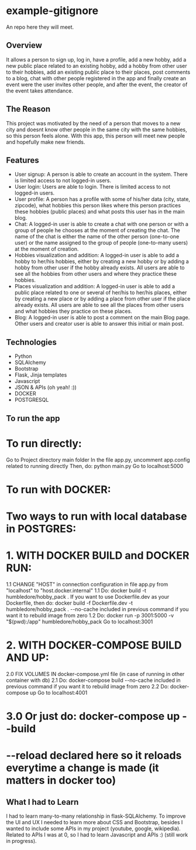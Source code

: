 # example-gitignore
An repo here they will meet.

## Overview
It allows a person to sign up, log in, have a profile, add a new hobby, add a new public place related to an existing hobby, add a hobby from other user to their hobbies, add an existing public place to their places, post comments to a blog, chat with other people registered in the app and finally create an event were the user invites other people, and after the event, the creator of the event takes attendance.

## The Reason
This project was motivated by the need of a person that moves to a new city and doesnt know other people in the same city with the same hobbies, so this person feels alone. With this app, this person will meet new people and hopefully make new friends.  

## Features
* User signup: A person is able to create an account in the system. There is limited access to not logged-in users.
* User login: Users are able to login. There is limited access to not logged-in users.
* User profile: A person has a profile with some of his/her data (city, state, zipcode), what hobbies this person likes where this person practices these hobbies (public places) and what posts this user has in the main blog.
* Chat: A logged-in user is able to create a chat with one person or with a group of people he chooses at the moment of creating the chat. The name of the chat is either the name of the other person (one-to-one user) or the name assigned to the group of people (one-to-many users) at the moment of creation.
* Hobbies visualization and addition: A logged-in user is able to add a hobby to her/his hobbies, either by creating a new hobby or by adding a hobby from other user if the hobby already exists. All users are able to see all the hobbies from other users and where they practice these hobbies.
* Places visualization and addition: A logged-in user is able to add a public place related to one or several of her/his to her/his places, either by creating a new place or by adding a place from other user if the place already exists. All users are able to see all the places from other users and what hobbies they practice on these places.
* Blog: A logged-in user is able to post a comment on the main Blog page. Other users and creator user is able to answer this initial or main post.

## Technologies
* Python 
* SQLAlchemy
* Bootstrap
* Flask, Jinja templates
* Javascript
* JSON & APIs (oh yeah! :))
* DOCKER
* POSTGRESQL

## To run the app

# To run directly:
Go to Project directory main folder
In the file app.py, uncomment app.config related to running directly
Then, do: python main.py
Go to localhost:5000

# To run with DOCKER:

# Two ways to run with local database in POSTGRES:

# 1. WITH DOCKER BUILD and DOCKER RUN:
1.1 CHANGE "HOST" in connection configuration in file app.py from "localhost" to "host.docker.internal" 
1.1 Do: docker build -t humbledore/hobby_pack . 
If you want to use Dockerfile.dev as your Dockerfile, then do:
docker build -f Dockerfile.dev -t humbledore/hobby_pack . 
--no-cache included in previous command if you want it to rebuild image from zero
1.2 Do: docker run -p 3001:5000 -v "$(pwd):/app" humbledore/hobby_pack
Go to localhost:3001

# 2. WITH DOCKER-COMPOSE BUILD AND UP:
2.0 FIX VOLUMES IN docker-compose.yml file (in case of running in other container with db)
2.1 Do: docker-compose build
--no-cache included in previous command if you want it to rebuild image from zero
2.2 Do: docker-compose up
Go to localhost:4001

# 3.0 Or just do: docker-compose up --build

# --reload declared here so it reloads everytime a change is made (it matters in docker too)

## What I had to Learn
I had to learn many-to-many relationship in flask-SQLAlchemy. To improve the UI and UX I needed to learn more about CSS and Bootstrap, besides I wanted to include some APIs in my project (youtube, google, wikipedia). Related to APIs I was at 0, so I had to learn Javascript and APIs :) (still work in progress).  
